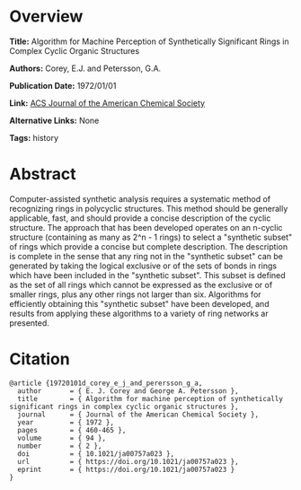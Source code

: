 # Overview
**Title:**
Algorithm for Machine Perception of Synthetically Significant Rings in Complex Cyclic Organic Structures

**Authors:**
Corey, E.J. and Petersson, G.A.

**Publication Date:**
1972/01/01

**Link:**
[ACS Journal of the American Chemical Society](https://pubs.acs.org/doi/10.1021/ja00757a023)

**Alternative Links:**
None

**Tags:**
history


# Abstract
Computer-assisted synthetic analysis requires a systematic method of recognizing rings in polycyclic structures.
This method should be generally applicable, fast, and should provide a concise description of the cyclic structure.
The approach that has been developed operates on an n-cyclic structure (containing as many as 2^n - 1 rings) to select a "synthetic subset" of rings which provide a concise but complete description.
The description is complete in the sense that any ring not in the "synthetic subset" can be generated by taking the logical exclusive or of the sets of bonds in rings which have been included in the "synthetic subset".
This subset is defined as the set of all rings which cannot be expressed as the exclusive or of smaller rings, plus any other rings not larger than six.
Algorithms for efficiently obtaining this "synthetic subset" have been developed, and results from applying these algorithms to a variety of ring networks ar presented.


# Citation
```
@article {19720101d_corey_e_j_and_perersson_g_a,
  author       = { E. J. Corey and George A. Petersson },
  title        = { Algorithm for machine perception of synthetically significant rings in complex cyclic organic structures },
  journal      = { Journal of the American Chemical Society },
  year         = { 1972 },
  pages        = { 460-465 },
  volume       = { 94 },
  number       = { 2 },
  doi          = { 10.1021/ja00757a023 },
  url          = { https://doi.org/10.1021/ja00757a023 },
  eprint       = { https://doi.org/10.1021/ja00757a023 }
}
```
